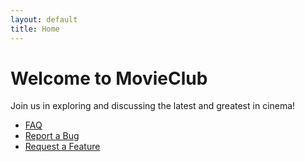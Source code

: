 ```yaml
---
layout: default
title: Home
---
```



# Welcome to MovieClub

Join us in exploring and discussing the latest and greatest in cinema!

- [FAQ](./another-page.md)
- [Report a Bug](https://github.com/mney33/MovieClubReporting/issues/new?template=bug_report.md)
- [Request a Feature](https://github.com/mney33/MovieClubReporting/issues/new?template=feature_request.md)
